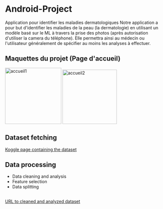# Android-Project
Application pour identifier les maladies dermatologiques
Notre application a pour but d'identifier les maladies de la
peau (la dermatologie) en utilisant un modèle basé sur le ML à
travers la prise des photos (après autorisation d'utiliser la
camera du téléphone). Elle permettra ainsi au médecin ou
l'utilisateur généralement de spécifier au moins les analyses
à effectuer.
## Maquettes du projet (Page d'accueil)
<img width="184" alt="accueil1" src="https://user-images.githubusercontent.com/77229978/159387905-e8dabc1e-fed8-469f-8ad7-72bf4f3141c8.png">
<img width="178" alt="accueil2" src="https://user-images.githubusercontent.com/77229978/159387948-8653ccc6-9d35-4069-b38a-157b7b71e030.png">
<h2>Dataset fetching </h2>
<a href="https://www.kaggle.com/datasets/shubhamgoel27/dermnet?resource=download" target="_blank">Koggle page containing the dataset</a>
<h2>Data processing</h2>
<ul>
  <li>Data cleaning and analysis</li>
  <li>Feature selection</li>
  <li>Data splitting</li>
</ul>
<br />
<a href="https://drive.google.com/file/d/1F9BMRLfG0Mh_H-eUg4WQTY0OaQDkQOOz/view?usp=sharing" targer="_blank">URL to cleaned and analyzed dataset</a>
